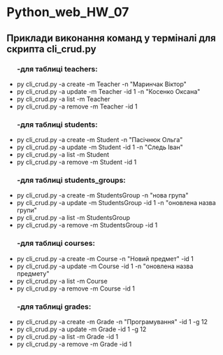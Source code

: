 # Python_web_HW_07

<h2>Приклади виконання команд у терміналі для скрипта cli_crud.py</h2>
<ul><h3>-для таблиці teachers:</h3>
<li>py cli_crud.py -a create -m Teacher -n "Маринчак Віктор"</li>
<li>py cli_crud.py -a update -m Teacher -id 1 -n "Косенко Оксана"</li>
<li>py cli_crud.py -a list -m Teacher</li>
<li>py cli_crud.py -a remove -m Teacher -id 1</li>
</ul>

<ul><h3>-для таблиці students:</h3>
<li>py cli_crud.py -a create -m Student -n "Пасічнюк Ольга"</li>
<li>py cli_crud.py -a update -m Student -id 1 -n "Следь Іван"</li>
<li>py cli_crud.py -a list -m Student</li>
<li>py cli_crud.py -a remove -m Student -id 1</li>
</ul>

<ul><h3>-для таблиці students_groups:</h3>
<li>py cli_crud.py -a create -m StudentsGroup -n "нова група"</li>
<li>py cli_crud.py -a update -m StudentsGroup -id 1 -n "оновлена назва групи"</li>
<li>py cli_crud.py -a list -m StudentsGroup</li>
<li>py cli_crud.py -a remove -m StudentsGroup -id 1</li>
</ul>

<ul><h3>-для таблиці courses:</h3>
<li>py cli_crud.py -a create -m Course -n "Новий предмет" -id 1</li>
<li>py cli_crud.py -a update -m Course -id 1 -n "оновлена назва предмету"</li>
<li>py cli_crud.py -a list -m Course</li>
<li>py cli_crud.py -a remove -m Course -id 1</li>
</ul>

<ul><h3>-для таблиці grades:</h3>
<li>py cli_crud.py -a create -m Grade -n "Програмування" -id 1 -g 12</li>
<li>py cli_crud.py -a update -m Grade -id 1 -g 12</li>
<li>py cli_crud.py -a list -m Grade -id 1</li>
<li>py cli_crud.py -a remove -m Grade -id 1</li>
</ul>
